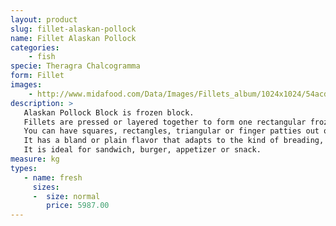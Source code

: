 ```yaml
---
layout: product
slug: fillet-alaskan-pollock
name: Fillet Alaskan Pollock
categories:
    - fish
specie: Theragra Chalcogramma
form: Fillet
images:
    - http://www.midafood.com/Data/Images/Fillets_album/1024x1024/54acdeae95fba509.jpg
description: >
   Alaskan Pollock Block is frozen block.
   Fillets are pressed or layered together to form one rectangular frozen block.
   You can have squares, rectangles, triangular or finger patties out of the Alaskan Pollock Block depending on your specification.
   It has a bland or plain flavor that adapts to the kind of breading, batter and dip you have.
   It is ideal for sandwich, burger, appetizer or snack.
measure: kg
types:
   - name: fresh
     sizes:
     -  size: normal
        price: 5987.00
---
```

